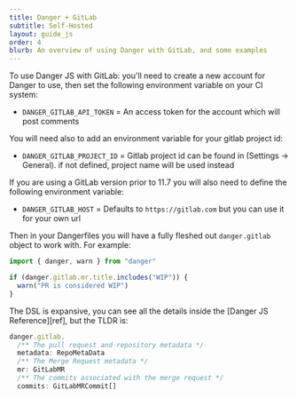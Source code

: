 ```yaml
---
title: Danger + GitLab
subtitle: Self-Hosted
layout: guide_js
order: 4
blurb: An overview of using Danger with GitLab, and some examples
---
```


To use Danger JS with GitLab: you'll need to create a new account for Danger to use, then set the following environment
variable on your CI system:

- `DANGER_GITLAB_API_TOKEN` = An access token for the account which will post comments

You will need also to add an environment variable for your gitlab project id:

- `DANGER_GITLAB_PROJECT_ID` = Gitlab project id can be found in (Settings -> General). if not defined, project name will be used instead

If you are using a GitLab version prior to 11.7 you will also need to define the following environment variable:

- `DANGER_GITLAB_HOST` = Defaults to `https://gitlab.com` but you can use it for your own url

Then in your Dangerfiles you will have a fully fleshed out `danger.gitlab` object to work with. For example:

```ts
import { danger, warn } from "danger"

if (danger.gitlab.mr.title.includes("WIP")) {
  warn("PR is considered WIP")
}
```

The DSL is expansive, you can see all the details inside the [Danger JS Reference][ref], but the TLDR is:

```ts
danger.gitlab.
  /** The pull request and repository metadata */
  metadata: RepoMetaData
  /** The Merge Request metadata */
  mr: GitLabMR
  /** The commits associated with the merge request */
  commits: GitLabMRCommit[]
```
